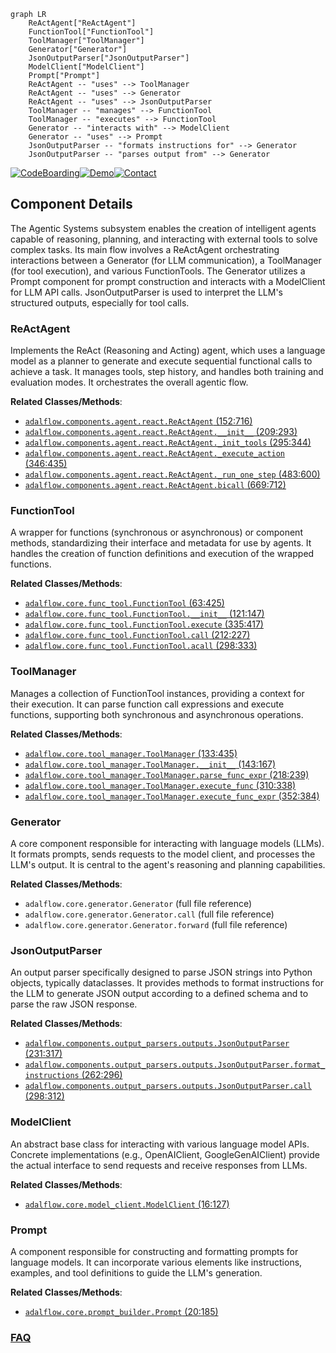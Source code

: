 ```mermaid
graph LR
    ReActAgent["ReActAgent"]
    FunctionTool["FunctionTool"]
    ToolManager["ToolManager"]
    Generator["Generator"]
    JsonOutputParser["JsonOutputParser"]
    ModelClient["ModelClient"]
    Prompt["Prompt"]
    ReActAgent -- "uses" --> ToolManager
    ReActAgent -- "uses" --> Generator
    ReActAgent -- "uses" --> JsonOutputParser
    ToolManager -- "manages" --> FunctionTool
    ToolManager -- "executes" --> FunctionTool
    Generator -- "interacts with" --> ModelClient
    Generator -- "uses" --> Prompt
    JsonOutputParser -- "formats instructions for" --> Generator
    JsonOutputParser -- "parses output from" --> Generator
```
[![CodeBoarding](https://img.shields.io/badge/Generated%20by-CodeBoarding-9cf?style=flat-square)](https://github.com/CodeBoarding/GeneratedOnBoardings)[![Demo](https://img.shields.io/badge/Try%20our-Demo-blue?style=flat-square)](https://www.codeboarding.org/demo)[![Contact](https://img.shields.io/badge/Contact%20us%20-%20contact@codeboarding.org-lightgrey?style=flat-square)](mailto:contact@codeboarding.org)

## Component Details

The Agentic Systems subsystem enables the creation of intelligent agents capable of reasoning, planning, and interacting with external tools to solve complex tasks. Its main flow involves a ReActAgent orchestrating interactions between a Generator (for LLM communication), a ToolManager (for tool execution), and various FunctionTools. The Generator utilizes a Prompt component for prompt construction and interacts with a ModelClient for LLM API calls. JsonOutputParser is used to interpret the LLM's structured outputs, especially for tool calls.

### ReActAgent
Implements the ReAct (Reasoning and Acting) agent, which uses a language model as a planner to generate and execute sequential functional calls to achieve a task. It manages tools, step history, and handles both training and evaluation modes. It orchestrates the overall agentic flow.


**Related Classes/Methods**:

- <a href="https://github.com/SylphAI-Inc/AdalFlow/blob/master/adalflow/adalflow/components/agent/react.py#L152-L716" target="_blank" rel="noopener noreferrer">`adalflow.components.agent.react.ReActAgent` (152:716)</a>
- <a href="https://github.com/SylphAI-Inc/AdalFlow/blob/master/adalflow/adalflow/components/agent/react.py#L209-L293" target="_blank" rel="noopener noreferrer">`adalflow.components.agent.react.ReActAgent.__init__` (209:293)</a>
- <a href="https://github.com/SylphAI-Inc/AdalFlow/blob/master/adalflow/adalflow/components/agent/react.py#L295-L344" target="_blank" rel="noopener noreferrer">`adalflow.components.agent.react.ReActAgent._init_tools` (295:344)</a>
- <a href="https://github.com/SylphAI-Inc/AdalFlow/blob/master/adalflow/adalflow/components/agent/react.py#L346-L435" target="_blank" rel="noopener noreferrer">`adalflow.components.agent.react.ReActAgent._execute_action` (346:435)</a>
- <a href="https://github.com/SylphAI-Inc/AdalFlow/blob/master/adalflow/adalflow/components/agent/react.py#L483-L600" target="_blank" rel="noopener noreferrer">`adalflow.components.agent.react.ReActAgent._run_one_step` (483:600)</a>
- <a href="https://github.com/SylphAI-Inc/AdalFlow/blob/master/adalflow/adalflow/components/agent/react.py#L669-L712" target="_blank" rel="noopener noreferrer">`adalflow.components.agent.react.ReActAgent.bicall` (669:712)</a>


### FunctionTool
A wrapper for functions (synchronous or asynchronous) or component methods, standardizing their interface and metadata for use by agents. It handles the creation of function definitions and execution of the wrapped functions.


**Related Classes/Methods**:

- <a href="https://github.com/SylphAI-Inc/AdalFlow/blob/master/adalflow/adalflow/core/func_tool.py#L63-L425" target="_blank" rel="noopener noreferrer">`adalflow.core.func_tool.FunctionTool` (63:425)</a>
- <a href="https://github.com/SylphAI-Inc/AdalFlow/blob/master/adalflow/adalflow/core/func_tool.py#L121-L147" target="_blank" rel="noopener noreferrer">`adalflow.core.func_tool.FunctionTool.__init__` (121:147)</a>
- <a href="https://github.com/SylphAI-Inc/AdalFlow/blob/master/adalflow/adalflow/core/func_tool.py#L335-L417" target="_blank" rel="noopener noreferrer">`adalflow.core.func_tool.FunctionTool.execute` (335:417)</a>
- <a href="https://github.com/SylphAI-Inc/AdalFlow/blob/master/adalflow/adalflow/core/func_tool.py#L212-L227" target="_blank" rel="noopener noreferrer">`adalflow.core.func_tool.FunctionTool.call` (212:227)</a>
- <a href="https://github.com/SylphAI-Inc/AdalFlow/blob/master/adalflow/adalflow/core/func_tool.py#L298-L333" target="_blank" rel="noopener noreferrer">`adalflow.core.func_tool.FunctionTool.acall` (298:333)</a>


### ToolManager
Manages a collection of FunctionTool instances, providing a context for their execution. It can parse function call expressions and execute functions, supporting both synchronous and asynchronous operations.


**Related Classes/Methods**:

- <a href="https://github.com/SylphAI-Inc/AdalFlow/blob/master/adalflow/adalflow/core/tool_manager.py#L133-L435" target="_blank" rel="noopener noreferrer">`adalflow.core.tool_manager.ToolManager` (133:435)</a>
- <a href="https://github.com/SylphAI-Inc/AdalFlow/blob/master/adalflow/adalflow/core/tool_manager.py#L143-L167" target="_blank" rel="noopener noreferrer">`adalflow.core.tool_manager.ToolManager.__init__` (143:167)</a>
- <a href="https://github.com/SylphAI-Inc/AdalFlow/blob/master/adalflow/adalflow/core/tool_manager.py#L218-L239" target="_blank" rel="noopener noreferrer">`adalflow.core.tool_manager.ToolManager.parse_func_expr` (218:239)</a>
- <a href="https://github.com/SylphAI-Inc/AdalFlow/blob/master/adalflow/adalflow/core/tool_manager.py#L310-L338" target="_blank" rel="noopener noreferrer">`adalflow.core.tool_manager.ToolManager.execute_func` (310:338)</a>
- <a href="https://github.com/SylphAI-Inc/AdalFlow/blob/master/adalflow/adalflow/core/tool_manager.py#L352-L384" target="_blank" rel="noopener noreferrer">`adalflow.core.tool_manager.ToolManager.execute_func_expr` (352:384)</a>


### Generator
A core component responsible for interacting with language models (LLMs). It formats prompts, sends requests to the model client, and processes the LLM's output. It is central to the agent's reasoning and planning capabilities.


**Related Classes/Methods**:

- `adalflow.core.generator.Generator` (full file reference)
- `adalflow.core.generator.Generator.call` (full file reference)
- `adalflow.core.generator.Generator.forward` (full file reference)


### JsonOutputParser
An output parser specifically designed to parse JSON strings into Python objects, typically dataclasses. It provides methods to format instructions for the LLM to generate JSON output according to a defined schema and to parse the raw JSON response.


**Related Classes/Methods**:

- <a href="https://github.com/SylphAI-Inc/AdalFlow/blob/master/adalflow/adalflow/components/output_parsers/outputs.py#L231-L317" target="_blank" rel="noopener noreferrer">`adalflow.components.output_parsers.outputs.JsonOutputParser` (231:317)</a>
- <a href="https://github.com/SylphAI-Inc/AdalFlow/blob/master/adalflow/adalflow/components/output_parsers/outputs.py#L262-L296" target="_blank" rel="noopener noreferrer">`adalflow.components.output_parsers.outputs.JsonOutputParser.format_instructions` (262:296)</a>
- <a href="https://github.com/SylphAI-Inc/AdalFlow/blob/master/adalflow/adalflow/components/output_parsers/outputs.py#L298-L312" target="_blank" rel="noopener noreferrer">`adalflow.components.output_parsers.outputs.JsonOutputParser.call` (298:312)</a>


### ModelClient
An abstract base class for interacting with various language model APIs. Concrete implementations (e.g., OpenAIClient, GoogleGenAIClient) provide the actual interface to send requests and receive responses from LLMs.


**Related Classes/Methods**:

- <a href="https://github.com/SylphAI-Inc/AdalFlow/blob/master/adalflow/adalflow/core/model_client.py#L16-L127" target="_blank" rel="noopener noreferrer">`adalflow.core.model_client.ModelClient` (16:127)</a>


### Prompt
A component responsible for constructing and formatting prompts for language models. It can incorporate various elements like instructions, examples, and tool definitions to guide the LLM's generation.


**Related Classes/Methods**:

- <a href="https://github.com/SylphAI-Inc/AdalFlow/blob/master/adalflow/adalflow/core/prompt_builder.py#L20-L185" target="_blank" rel="noopener noreferrer">`adalflow.core.prompt_builder.Prompt` (20:185)</a>




### [FAQ](https://github.com/CodeBoarding/GeneratedOnBoardings/tree/main?tab=readme-ov-file#faq)